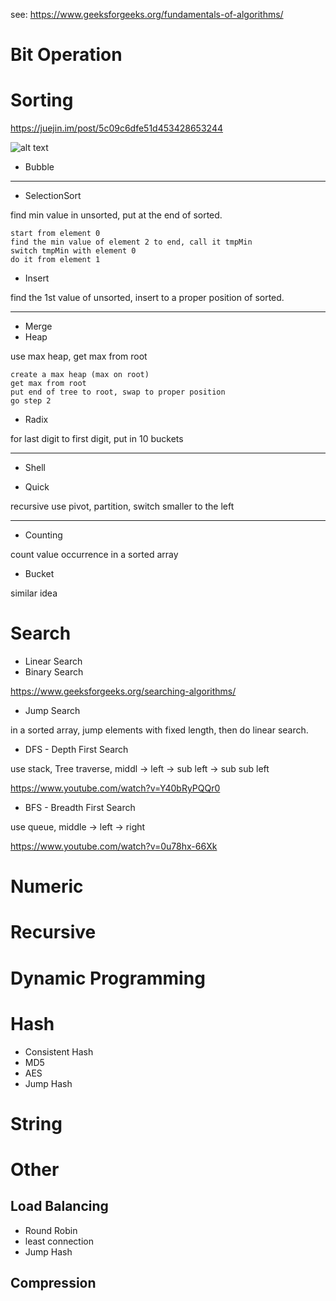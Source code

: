 
see:
    https://www.geeksforgeeks.org/fundamentals-of-algorithms/


# Bit Operation

# Sorting

https://juejin.im/post/5c09c6dfe51d453428653244

![alt text][image]

[image]: https://ask.qcloudimg.com/http-save/yehe-2662963/5zmt16micn.png?imageView2/2/w/1620 ""

* Bubble

-------------------------------------
* SelectionSort

find min value in unsorted, put at the end of sorted.

    start from element 0
    find the min value of element 2 to end, call it tmpMin
    switch tmpMin with element 0
    do it from element 1 

* Insert

find the 1st value of unsorted, insert to a proper position of sorted.

-------------------------------------

* Merge
* Heap

use max heap, get max from root

    create a max heap (max on root)
    get max from root
    put end of tree to root, swap to proper position
    go step 2


* Radix

for last digit to first digit, put in 10 buckets

-------------------------------------
* Shell


* Quick

recursive use pivot, partition, switch smaller to the left 

-------------------------------------
* Counting

count value occurrence in a sorted array 

* Bucket

similar idea 

# Search

* Linear Search
* Binary Search

https://www.geeksforgeeks.org/searching-algorithms/

* Jump Search

in a sorted array, jump elements with fixed length, then do linear search.

* DFS - Depth First Search

use stack, Tree traverse, middl -> left -> sub left -> sub sub left 

https://www.youtube.com/watch?v=Y40bRyPQQr0 


* BFS - Breadth First Search 

use queue, middle -> left -> right

https://www.youtube.com/watch?v=0u78hx-66Xk 

# Numeric


# Recursive

# Dynamic Programming

# Hash

* Consistent Hash
* MD5
* AES
* Jump Hash

# String

 
# Other
## Load Balancing
* Round Robin
* least connection
* Jump Hash

## Compression